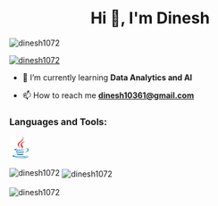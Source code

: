 <h1 align="center">Hi 👋, I'm Dinesh</h1>
<p align="left"> <img src="https://komarev.com/ghpvc/?username=dinesh1072&label=Profile%20views&color=0e75b6&style=flat" alt="dinesh1072" /> </p>

<p align="left"> <a href="https://github.com/ryo-ma/github-profile-trophy"><img src="https://github-profile-trophy.vercel.app/?username=dinesh1072" alt="dinesh1072" /></a> </p>

- 🌱 I’m currently learning **Data Analytics and AI**

- 📫 How to reach me **dinesh10361@gmail.com**

</p>

<h3 align="left">Languages and Tools:</h3>
<p align="left"> <a href="https://www.java.com" target="_blank" rel="noreferrer"> <img src="https://raw.githubusercontent.com/devicons/devicon/master/icons/java/java-original.svg" alt="java" width="40" height="40"/> </a> </p>

<p><img align="left" src="https://github-readme-stats.vercel.app/api/top-langs?username=dinesh1072&show_icons=true&locale=en&layout=compact" alt="dinesh1072" /></p>

<p>&nbsp;<img align="center" src="https://github-readme-stats.vercel.app/api?username=dinesh1072&show_icons=true&locale=en" alt="dinesh1072" /></p>

<p><img align="center" src="https://github-readme-streak-stats.herokuapp.com/?user=dinesh1072&" alt="dinesh1072" /></p>

